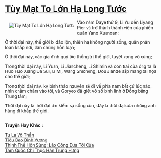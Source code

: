 <a href="https://truyenwiki.net/tuy-mat-to-lon-ha-long-tuoc.35210/" title="Tùy Mạt To Lớn Hạ Long Tước"><h1>Tùy Mạt To Lớn Hạ Long Tước</h1></a><div style="display:table"><img align="right" style="float: left; padding: 10px;" src="https://truyenwiki.net/a/img/str/src/35210.jpg" alt="Tùy Mạt To Lớn Hạ Long Tước">Vào năm Daye thứ 9, Li Yu đến Liyang Pier và trở thành thành viên của phiến quân Yang Xuangan;<p></p> Ở thời đại này, thế giới bị đảo lộn, thiên hạ không người sống, quân phản loạn khắp nơi, dân chúng hỗn loạn;<p></p> Ở thời đại này, các gia đình quý tộc thống trị thế giới, tuyệt vọng vô cùng;<p></p> Trong thời đại này, Li Yuan, Li Jiancheng, Li Shimin và con trai của ông ta là Huo Huo Xiang Da Sui, Li Mi, Wang Shichong, Dou Jiande sắp mang tai họa cho thế giới;<p></p> Trong thời đại này, kỵ binh thảo nguyên sẽ đi về phía nam bất cứ lúc nào, nhìn chằm chằm vào tôi, và Goryeo đã giết vô số binh lính ở Đồng bằng Trung tâm;<p></p> Thời đại này là thời đại tìm kiếm sự sống còn, đây là thời đại của những anh hùng đi khắp thế giới.</div><p><br><b>Truyện Hay Khác :</b></p><a href="https://truyenwiki.net/tu-la-vo-than.36524/" alt="Tu La Võ Thần">Tu La Võ Thần</a><br/><a href="https://sangtacviet.wordpress.com/2020/10/22/tieu-dao-binh-vuong/" alt="Tiêu Dao Binh Vương">Tiêu Dao Binh Vương</a><br/><a href="https://sangtacviet.wordpress.com/2020/10/22/thinh-the-hon-sung-lao-cong-dua-toi-cua/" alt="Thịnh Thế Hôn Sủng: Lão Công Đưa Tới Cửa">Thịnh Thế Hôn Sủng: Lão Công Đưa Tới Cửa</a><br/><a href="https://sangtacviet.wordpress.com/2020/10/22/tam-quoc-chi-thuc-han-trung-hung/" alt="Tam Quốc Chi Thục Hán Trung Hưng">Tam Quốc Chi Thục Hán Trung Hưng</a><br/>
